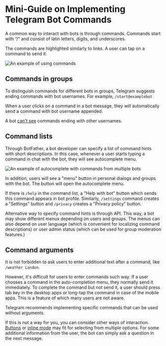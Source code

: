 # Mini-Guide on Implementing Telegram Bot Commands 

A common way to interact with bots is through commands. Commands start with “/” and consist of latin letters, digits, 
and underscores.

The commands are highlighted similarly to links. A user can tap on a command to send it.

![An example of using commands](/pictures/ru/commands.png)

## Commands in groups

To distinguish commands for different bots in groups, Telegram suggests ending commands with bot usernames. For example,
`/start@examplebot`

When a user clicks on a command in a bot message, they will automatically send a command with bot username appended.

A bot [can't see](../chats/groups#privacy) commands ending with other usernames.

## Command lists

Through BotFather, a bot developer can specify a list of command hints with short descriptions. 
In this case, whenever a user starts typing a command in chat with the bot, they will see autocomplete menu.

![An example of autocomplete with commands from multiple bots](/pictures/ru/commands-autocomplete.png)

In addition, users will see a "menu" button in personal dialogs and groups with the bot. The button
will open the autocomplete menu.

If there is `/help` in the command list, a "Help with bot" button which sends this command appears in bot profile.
Similarly, `/settings` command creates a "Settings" button and `/privacy` creates a "Privacy policy" button.

Alternative way to specify command hints is through API. This way, a bot may show different menus depending 
on users and groups. The menus can also depend on user language 
(which is convenient for localizing command descriptions) or user admin status 
(which can be used for group moderation features.)

## Command arguments

It is not forbidden to ask users to enter additional text after a command, like `/weather London`.

However, it's difficult for users to enter commands such way. If a user chooses a command in the auto-completion menu, they normally send it immediately. 
To complete the command but not send it, a user should press tab key in the desktop apps or long-tap the command 
in case of the mobile apps. This is a feature of which many users are not aware.

Telegram recommends implementing specific commands that can be used without arguments.

If this is not a way for you, you can consider other ways of interaction. 
[Buttons](../messages/buttons) or [inline mode](../interaction/inline) may fit for selecting from multiple options. 
For some additional information from the user, the bot can simply ask a question in the next message. 
